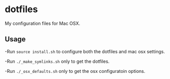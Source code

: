 dotfiles
========

My configuration files for Mac OSX.

Usage
---

-Run `source install.sh` to configure both the dotfiles and mac osx settings.

-Run `./_make_symlinks.sh` only to get the dotfiles.

-Run `./_osx_defaults.sh` only to get the osx configuratoin options.
